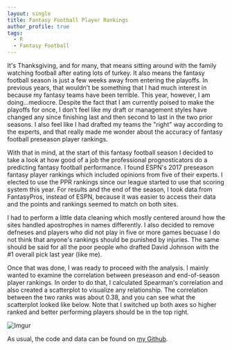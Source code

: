 ```yaml
---
layout: single
title: Fantasy Football Player Rankings
author_profile: true
tags: 
  - R
  - Fantasy Football
---
```


It's Thanksgiving, and for many, that means sitting around with the family watching football after eating lots of turkey.  It also means the fantasy football season is just a few weeks away from entering the playoffs.  In previous years, that wouldn't be something that I had much interest in because my fantasy teams have been terrible.  This year, however, I am doing...mediocre.  Despite the fact that I am currently poised to make the playoffs for once, I don't feel like my draft or management styles have changed any since finishing last and then second to last in the two prior seasons.  I also feel like I had drafted my teams the "right" way according to the experts, and that really made me wonder about the accuracy of fantasy football preseason player rankings.  

With that in mind, at the start of this fantasy football season I decided to take a look at how good of a job the professional prognosticators do a predicting fantasy football performance.  I found ESPN's 2017 preseason fantasy player rankings which included opinions from five of their experts.  I elected to use the PPR rankings since our league started to use that scoring system this year.  For results and the end of the season, I took data from FantasyPros, instead of ESPN, because it was easier to access their data and the points and rankings seemed to match on both sites.

I had to perform a little data cleaning which mostly centered around how the sites handled apostrophes in names differently.  I also decided to remove defneses and players who did not play in five or more games becuase I do not think that anyone's rankings should be punished by injuries.  The same should be said for all the poor people who drafted David Johnson with the #1 overall pick last year (like me).

Once that was done, I was ready to proceed with the analysis.  I mainly wanted to examine the correlation between preseason and end-of-season player rankings.  In order to do that, I calculated Spearman's correlation and also created a scatterplot to visualize any relationship.  The correlation between the two ranks was about 0.38, and you can see what the scatterplot looked like below.  Note that I switched up both axes so higher ranked and better performing players should be in the top right.

![Imgur](https://i.imgur.com/HIVgi3T.png)



As usual, the code and data can be found on [my Github](https://github.com/tylerlewiscook/fantasy-football).

